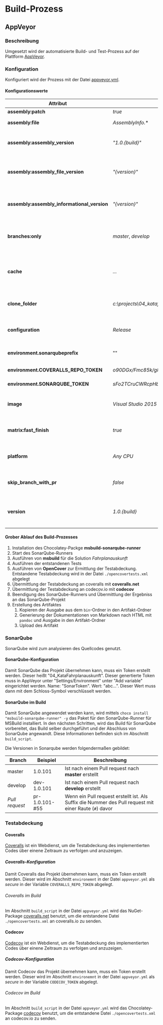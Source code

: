 # Build-Prozess

## AppVeyor

### Beschreibung

Umgesetzt wird der automatisierte Build- und Test-Prozess auf der Plattform [AppVeyor](https://ci.appveyor.com/project/andrekirst/04-katafahrplanauskunft).

### Konfiguration

Konfiguriert wird der Prozess mit der Datei [appveyor.yml](/appveyor.yml).

#### Konfigurationswerte

| Attribut | Wert | Beschreibung |
|---|---|---|
| **assembly:patch** | *true* | |
| **assembly:file** | *AssemblyInfo.** | Filtert auf *AssemblyInfo.** |
| **assembly:assembly_version** | *"1.0.{build}"* | Setzt die Version auf 1.0 und die von AppVeyor gesetzte Buildnummer |
| **assembly:assembly_file_version** | *"{version}"* | Setzt die Assembly-Dateiversion auf die AppVeyor gesetzte Version |
| **assembly:assembly_informational_version** | *"{version}"* | Setzt die Assembly-Dateiversion auf die AppVeyor gesetzte Version |
| **branches:only** | *master*, *develop* | Es werden nur Builds erzeugt, wenn der Branch *master* oder *develop* ist |
| **cache** | *...* | Speichert die angegebenen Ordner im Cache. Pfadangaben in der Konfigurationsdatei |
| **clone_folder** | *c:\projects\04_katafahrplanauskunft* | Der Ablageort, in dem der Aufurf `git clone` das Repository ablegt |
| **configuration** | *Release* | Es wird die Konfiguration für MSBuild *Release* gewählt |
| **environment.sonarqubeprefix** | "" | Variable für den Prefix für SonarQube |
| **environment.COVERALLS_REPO_TOKEN** | *o90DGx/Fmc85k/gMdZ3SzlyUi+a6JCg50LtSqm5zw5k2cbLaIsgKyNjORVGERs0G* | Sicherer Token für Coveralls |
| **environment.SONARQUBE_TOKEN** | *sFo2TCruCWRcpHbTVAyLc4DZCDBxiGzRpLkv1Cq2oquDiKjo1yuCh73IN8ceKZ65* | Sicherer Token für SonarQube |
| **image** | *Visual Studio 2015* | Es wird die VM-Vorlage *Visual Studio 2015* verwendet |
| **matrix:fast_finish** | *true* | Bricht den Build-Prozess sofort ab, wenn ein Fehler auftritt |
| **platform** | *Any CPU* | Es wird die Plattform für MSBuild *Any CPU* gewählt |
| **skip_branch_with_pr** | *false* | Es werden Builds erzeugt, wenn es sich um einen Pull Request handelt |
| **version** | *1.0.{build}* | Die Version entspricht 1.0 und der Buildnummer, die von AppVeyor gesetzt wird |

#### Grober Ablauf des Build-Prozesses

1. Installation des Chocolatey-Packge **msbuild-sonarqube-runner**
1. Start des SonarQube-Runners
1. Ausführen von **msbuild** für die Solution *Fahrplanauskunft*
1. Ausführen der entstandenen Tests
1. Ausführen von **OpenCover** zur Ermittlung der Testabdeckung. Entstandene Testabdeckung wird in der Datei `./opencovertests.xml` abgelegt
1. Übermittlung der Testabdeckung an coveralls mit **coveralls.net**
1. Übermittlung der Testabdeckung an codecov.io mit **codecov**
1. Beendigung des SonarQube-Runners und Übermittlung der Ergebniss an das SonarQube-Projekt
1. Erstellung des Artifaktes
    1. Kopieren der Ausgabe aus dem `bin`-Ordner in den Artifakt-Ordner
    1. Generierung der Dokumentationen von Markdown nach HTML mit `pandoc` und Ausgabe in den Artifakt-Ordner
    1. Upload des Artifakt

### SonarQube

SonarQube wird zum analysieren des Quellcodes genutzt.

#### SonarQube-Konfiguration

Damit SonarQube das Projekt übernehmen kann, muss ein Token erstellt werden. Dieser heißt "04_KataFahrplanauskunft". Dieser genertierte Token muss in AppVeyor unter "Settings/Environment" unter "Add variable" eingerichtet werden. Name: "SonarToken". Wert: "abc...". Dieser Wert muss dann mit dem Schloss-Symbol verschlüsselt werden.

#### SonarQube im Build

Damit SonarQube angewendet werden kann, wird mittels `choco install "msbuild-sonarqube-runner" -y` das Paket für den SonarQube-Runner für MSBuild installiert.
In den nächsten Schritten, wird das Build für SonarQube vorbereitet, das Build selber durchgeführt und der Abschluss von SonarQube angewandt. Diese Informationen befinden sich im Abschnitt `build_script`.

Die Versionen in Sonarqube werden folgendermaßen gebildet:

| Branch | Beispiel | Beschreibung |
|---|---|---|
| master | 1.0.101 | Ist nach einem Pull request nach **master** erstellt |
| develop | dev-1.0.101 | Ist nach einem Pull request nach **develop** erstellt |
| *Pull request* | pr-1.0.101-#55 | Wenn ein Pull request erstellt ist. Als Suffix die Nummer des Pull request mit einer Raute (`#`) davor |

### Testabdeckung

#### Coveralls

[Coveralls](https://coveralls.io/) ist ein Webdienst, um die Testabdeckung des implementierten Codes über einene Zeitraum zu verfolgen und anzuzeigen.

##### Coveralls-Konfiguration

Damit Coveralls das Projekt übernehmen kann, muss ein Token erstellt werden. Dieser wird im Abschnitt `environemnt` in der Datei `appveyor.yml` als *secure* in der Variable `COVERALLS_REPO_TOKEN` abgelegt.

###### Coveralls im Build

Im Abschnitt `build_script` in der Datei `appveyor.yml` wird das NuGet-Package [coveralls.net](https://www.nuget.org/packages/coveralls.net/) benutzt, um die entstandene Datei `./opencovertests.xml` an coveralls.io zu senden.

#### Codecov

[Codecov](https://codecov.io/) ist ein Webdienst, um die Testabdeckung des implementierten Codes über einene Zeitraum zu verfolgen und anzuzeigen.

##### Codecov-Konfiguration

Damit Codecov das Projekt übernehmen kann, muss ein Token erstellt werden. Dieser wird im Abschnitt `environemnt` in der Datei `appveyor.yml` als *secure* in der Variable `CODECOV_TOKEN` abgelegt.

###### Codecov im Build

Im Abschnitt `build_script` in der Datei `appveyor.yml` wird das Chocolatey-Package [codecov](https://chocolatey.org/packages/codecov) benutzt, um die entstandene Datei `./opencovertests.xml` an codecov.io zu senden.